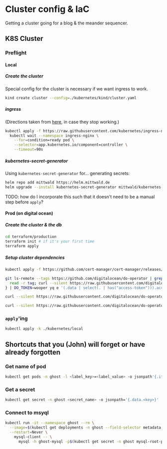 # Cluster config & IaC

Getting a cluster going for a blog & the meander sequencer.

## K8S Cluster

### Preflight

#### Local

##### Create the cluster

Special config for the cluster is necessary if we want ingress to work.

```sh
kind create cluster --config=./kubernetes/kind/cluster.yaml
```

##### ingress

(Directions taken from [here][1], in case they stop working.)

```sh
kubectl apply -f https://raw.githubusercontent.com/kubernetes/ingress-nginx/main/deploy/static/provider/kind/deploy.yaml && \
  kubectl wait --namespace ingress-nginx \
    --for=condition=ready pod \
    --selector=app.kubernetes.io/component=controller \
    --timeout=90s
```

##### kubernetes-secret-generator

Using `kubernetes-secret-generator` for... generating secrets:

```sh
helm repo add mittwald https://helm.mittwald.de
helm upgrade --install kubernetes-secret-generator mittwald/kubernetes-secret-generator
```

TODO: how do I incorporate this such that it doesn't need to be a manual step before `apply`?

#### Prod (on digital ocean)

##### Create the cluster & the db

```sh
cd terraform/production
terraform init # if it's your first time
terraform apply
```

##### Setup cluster dependencies

```sh
kubectl apply -f https://github.com/cert-manager/cert-manager/releases/download/v1.9.1/cert-manager.yaml

git ls-remote --tags https://github.com/digitalocean/do-operator | grep -o 'v.*' | sort -r | head -1 | { \
  read -r tag; curl --silent https://raw.githubusercontent.com/digitalocean/do-operator/$tag/releases/do-operator-$tag.yaml \
} | DO_TOKEN=wooper yq e '(.data | select(. | has("access-token"))).access-token|=strenv(DO_TOKEN)'

curl --silent https://raw.githubusercontent.com/digitalocean/do-operator/$(git ls-remote --tags https://github.com/digitalocean/do-operator | grep -o 'v.*' | sort -r | head -1)/releases/do-operator-v0.1.5.yaml

curl --silent https://raw.githubusercontent.com/digitalocean/do-operator/v0.1.5/releases/do-operator-v0.1.5.yaml | yq e '(.data | select(. | has("access-token"))).access-token|="wooper"'
```

### `apply`'ing

```sh
kubectl apply -k ./kubernetes/local
```

## Shortcuts that you (John) will forget or have already forgotten

### Get name of pod

```sh
kubectl get pods -n ghost -l <label_key>=<label_value> -o jsonpath'{.items..metadata.name}'
```

### Get a secret

```sh
kubectl get secret -n ghost <secret_name> -o jsonpath='{.data.<key>}' | base64 -D
```

### Connect to msyql

```sh
kubectl run -it --namespace ghost --rm \
  --image=$(kubectl get deployments -n ghost --field-selector metadata.name=ghost-mysql -o jsonpath='{.items..spec.template.spec.containers..image}') \
  --restart=Never \
    mysql-client -- \
      mysql -h ghost-mysql -p$(kubectl get secret -n ghost mysql-root-password -o jsonpath='{.data.password}' | base64 -D)
```

[1]: https://kind.sigs.k8s.io/docs/user/ingress/
